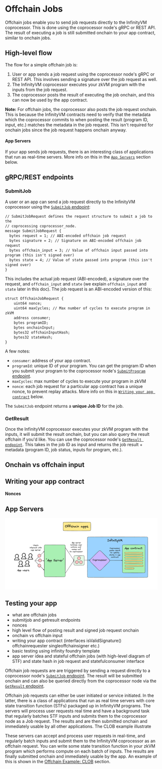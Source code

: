 # Offchain Jobs

Offchain jobs enable you to send job requests directly to the InfinityVM coprocessor. This is done using the coprocessor node's gRPC or REST API. The result of executing a job is still submitted onchain to your app contract, similar to onchain jobs.

## High-level flow

The flow for a simple offchain job is:

1. User or app sends a job request using the coprocessor node's gRPC or REST API. This involves sending a signature over the job request as well.
2. The InfinityVM coprocessor executes your zkVM program with the inputs from the job request.
3. The coprocessor posts the result of executing the job onchain, and this can now be used by the app contract. 

**Note:** For offchain jobs, the coprocessor also posts the job request onchain. This is because the InfinityVM contracts need to verify that the metadata which the coprocessor commits to when posting the result (program ID, input, etc.) matches the metadata in the job request. This isn't required for onchain jobs since the job request happens onchain anyway.

#### App Servers

If your app sends job requests, there is an interesting class of applications that run as real-time servers. More info on this in the [`App Servers`](./offchain.md#app-servers-1) section below. 

## gRPC/REST endpoints

### SubmitJob

A user or an app can send a job request directly to the InfinityVM coprocessor using the [`SubmitJob` endpoint](../coprocessor/api.md#coprocessor_nodev1coprocessornodesubmitjob):

```rust,ignore
// SubmitJobRequest defines the request structure to submit a job to the
// coprocessing coprocessor_node.
message SubmitJobRequest {
  bytes request = 1; // ABI-encoded offchain job request
  bytes signature = 2; // Signature on ABI-encoded offchain job request
  bytes offchain_input = 3; // Value of offchain input passed into program (this isn't signed over)
  bytes state = 4; // Value of state passed into program (this isn't signed over)
}
```

This includes the actual job request (ABI-encoded), a signature over the request, and `offchain_input` and `state` (we explain `offchain_input` and `state` later in this doc). The job request is an ABI-encoded version of this:
```rust,ignore
struct OffchainJobRequest {
    uint64 nonce;
    uint64 maxCycles; // Max number of cycles to execute program in zkVM
    address consumer;
    bytes programID;
    bytes onchainInput;
    bytes32 offchainInputHash;
    bytes32 stateHash;
}
```
A few notes:
- `consumer`: address of your app contract.
- `programId`: unique ID of your program. You can get the program ID when you submit your program to the coprocessor node's [`SubmitProgram` endpoint](../coprocessor/api.md#coprocessor_nodev1coprocessornodesubmitprogram).
- `maxCycles`: max number of cycles to execute your program in zkVM
- `nonce`: each job request for a particular app contract has a unique nonce, to prevent replay attacks. More info on this in [`Writing your app contract`](./offchain.md#writing-your-app-contract) below.

The `SubmitJob` endpoint returns a **unique Job ID** for the job.

### GetResult

Once the InfinityVM coprocessor executes your zkVM program with the inputs, it will submit the result onchain, but you can also query the result offchain if you'd like. You can use the coprocessor node's [`GetResult endpoint`](../coprocessor/api.md#coprocessor_nodev1coprocessornodegetresult). This takes in the job ID as input and returns the job result + metadata (program ID, job status, inputs for program, etc.).

## Onchain vs offchain input



## Writing your app contract

#### Nonces

## App Servers

![app servers](../assets/app-servers.png)

## Testing your app


- what are offchain jobs
- submitjob and getresult endpoints
- nonces
- high level flow of posting result and signed job request onchain
- onchain vs offchain input
- writing your app contract (interfaces isValidSignature() offchainrequester singleoffchainsigner etc.)
- basic testing using infinity foundry template
- app server idea and stateful offchain jobs (with high-level diagram of STF) and state hash in job request and statefulconsumer interface




Offchain job requests are are triggered by sending a request directly to a coprocessor node's [`SubmitJob` endpoint](../coprocessor/api.md#coprocessor_nodev1coprocessornodesubmitjob). The result will be submitted onchain and can also be queried directly from the coprocessor node via the [`GetResult` endpoint](../coprocessor/api.md#coprocessor_nodev1coprocessornodegetresult).

Offchain job requests can either be user initiated or service initiated. In the latter, there is a class of applications that run as real time servers with core state transition function (STFs) packaged up in InfinityVM programs. The servers will process user requests real time and have a background task that regularly batches STF inputs and submits them to the coprocessor node as a Job request. The results and are then submitted onchain and immediately usable by all other applications. The CLOB example illustrate

These servers can accept and process user requests in real-time, and regularly batch inputs and submit them to the InfinityVM coprocessor as an offchain request. You can write some state transition function in your zkVM program which performs compute on each batch of inputs. The results are finally submitted onchain and immediately usable by the app. An example of this is shown in the [Offchain Example: CLOB](./clob.md) section.

